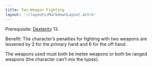 ```yaml
---
title: Two-Weapon Fighting
layout: '~/layouts/MarkdownLayout.astro'
---
```

Prerequisite: [Dexterity](/modern.d20.srd/basics/ability.scores) 13.

Benefit: The character’s penalties for fighting with two weapons are lessened
by 2 for the primary hand and 6 for the off hand.

The weapons used must both be melee weapons or both be ranged weapons (the
character can’t mix the types).

